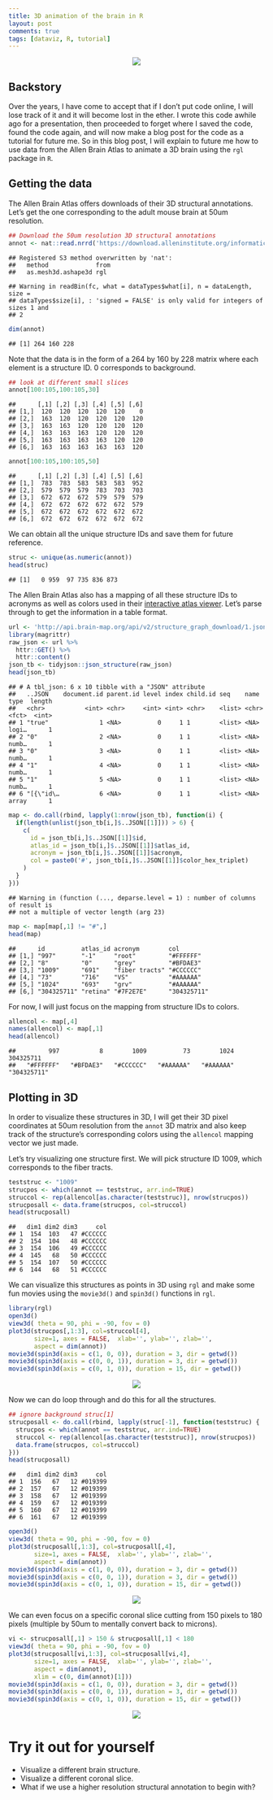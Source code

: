 ```yaml
---
title: 3D animation of the brain in R
layout: post
comments: true
tags: [dataviz, R, tutorial]
---
```


<div align="center"><img src="/assets/blog/movie_combined.gif"></div>

## Backstory

Over the years, I have come to accept that if I don’t put code online, I
will lose track of it and it will become lost in the ether. I wrote this
code awhile ago for a presentation, then proceeded to forget where I
saved the code, found the code again, and will now make a blog post for
the code as a tutorial for future me. So in this blog post, I will
explain to future me how to use data from the Allen Brain Atlas to
animate a 3D brain using the `rgl` package in `R`.

## Getting the data

The Allen Brain Atlas offers downloads of their 3D structural
annotations. Let’s get the one corresponding to the adult mouse brain at
50um resolution.

``` r
## Download the 50um resolution 3D structural annotations
annot <- nat::read.nrrd('https://download.alleninstitute.org/informatics-archive/current-release/mouse_ccf/annotation/ccf_2017/annotation_50.nrrd')
```

    ## Registered S3 method overwritten by 'nat':
    ##   method             from
    ##   as.mesh3d.ashape3d rgl

    ## Warning in readBin(fc, what = dataTypes$what[i], n = dataLength, size =
    ## dataTypes$size[i], : 'signed = FALSE' is only valid for integers of sizes 1 and
    ## 2

``` r
dim(annot)
```

    ## [1] 264 160 228

Note that the data is in the form of a 264 by 160 by 228 matrix where
each element is a structure ID. 0 corresponds to background.

``` r
## look at different small slices
annot[100:105,100:105,30]
```

    ##      [,1] [,2] [,3] [,4] [,5] [,6]
    ## [1,]  120  120  120  120  120    0
    ## [2,]  163  120  120  120  120  120
    ## [3,]  163  163  120  120  120  120
    ## [4,]  163  163  163  120  120  120
    ## [5,]  163  163  163  163  120  120
    ## [6,]  163  163  163  163  163  120

``` r
annot[100:105,100:105,50]
```

    ##      [,1] [,2] [,3] [,4] [,5] [,6]
    ## [1,]  783  783  583  583  583  952
    ## [2,]  579  579  579  783  703  703
    ## [3,]  672  672  672  579  579  579
    ## [4,]  672  672  672  672  672  579
    ## [5,]  672  672  672  672  672  672
    ## [6,]  672  672  672  672  672  672

We can obtain all the unique structure IDs and save them for future
reference.

``` r
struc <- unique(as.numeric(annot))
head(struc)
```

    ## [1]   0 959  97 735 836 873

The Allen Brain Atlas also has a mapping of all these structure IDs to
acronyms as well as colors used in their [interactive atlas viewer](https://atlas.brain-map.org/atlas?atlas=602630314).
Let’s parse through to get the information in a table format.

``` r
url <- 'http://api.brain-map.org/api/v2/structure_graph_download/1.json'
library(magrittr)
raw_json <- url %>% 
  httr::GET() %>% 
  httr::content()
json_tb <- tidyjson::json_structure(raw_json)
head(json_tb)
```

    ## # A tbl_json: 6 x 10 tibble with a "JSON" attribute
    ##   ..JSON    document.id parent.id level index child.id seq    name  type  length
    ##   <chr>           <int> <chr>     <int> <int> <chr>    <list> <chr> <fct>  <int>
    ## 1 "true"              1 <NA>          0     1 1        <list> <NA>  logi…      1
    ## 2 "0"                 2 <NA>          0     1 1        <list> <NA>  numb…      1
    ## 3 "0"                 3 <NA>          0     1 1        <list> <NA>  numb…      1
    ## 4 "1"                 4 <NA>          0     1 1        <list> <NA>  numb…      1
    ## 5 "1"                 5 <NA>          0     1 1        <list> <NA>  numb…      1
    ## 6 "[{\"id\…           6 <NA>          0     1 1        <list> <NA>  array      1

``` r
map <- do.call(rbind, lapply(1:nrow(json_tb), function(i) {
  if(length(unlist(json_tb[i,]$..JSON[[1]])) > 6) {
    c(
      id = json_tb[i,]$..JSON[[1]]$id,
      atlas_id = json_tb[i,]$..JSON[[1]]$atlas_id,
      acronym = json_tb[i,]$..JSON[[1]]$acronym,
      col = paste0('#', json_tb[i,]$..JSON[[1]]$color_hex_triplet)
    )
  }
}))
```

    ## Warning in (function (..., deparse.level = 1) : number of columns of result is
    ## not a multiple of vector length (arg 23)

``` r
map <- map[map[,1] != "#",]
head(map)
```

    ##      id          atlas_id acronym        col        
    ## [1,] "997"       "-1"     "root"         "#FFFFFF"  
    ## [2,] "8"         "0"      "grey"         "#BFDAE3"  
    ## [3,] "1009"      "691"    "fiber tracts" "#CCCCCC"  
    ## [4,] "73"        "716"    "VS"           "#AAAAAA"  
    ## [5,] "1024"      "693"    "grv"          "#AAAAAA"  
    ## [6,] "304325711" "retina" "#7F2E7E"      "304325711"

For now, I will just focus on the mapping from structure IDs to colors.

``` r
allencol <- map[,4]
names(allencol) <- map[,1]
head(allencol)
```

    ##         997           8        1009          73        1024   304325711 
    ##   "#FFFFFF"   "#BFDAE3"   "#CCCCCC"   "#AAAAAA"   "#AAAAAA" "304325711"

## Plotting in 3D

In order to visualize these structures in 3D, I will get their 3D pixel
coordinates at 50um resolution from the `annot` 3D matrix and also keep
track of the structure’s corresponding colors using the `allencol`
mapping vector we just made.

Let’s try visualizing one structure first. We will pick structure ID 1009, which corresponds to
the fiber tracts.

``` r
teststruc <- "1009"
strucpos <- which(annot == teststruc, arr.ind=TRUE)
struccol <- rep(allencol[as.character(teststruc)], nrow(strucpos))
strucposall <- data.frame(strucpos, col=struccol)
head(strucposall)
```

    ##   dim1 dim2 dim3     col
    ## 1  154  103   47 #CCCCCC
    ## 2  154  104   48 #CCCCCC
    ## 3  154  106   49 #CCCCCC
    ## 4  145   68   50 #CCCCCC
    ## 5  154  107   50 #CCCCCC
    ## 6  144   68   51 #CCCCCC

We can visualize this structures as points in 3D using `rgl` and make
some fun movies using the `movie3d()` and `spin3d()` functions in `rgl`.

``` r
library(rgl)
open3d()
view3d( theta = 90, phi = -90, fov = 0)
plot3d(strucpos[,1:3], col=struccol[4], 
       size=1, axes = FALSE,  xlab='', ylab='', zlab='',
       aspect = dim(annot))
movie3d(spin3d(axis = c(1, 0, 0)), duration = 3, dir = getwd())
movie3d(spin3d(axis = c(0, 0, 1)), duration = 3, dir = getwd())
movie3d(spin3d(axis = c(0, 1, 0)), duration = 15, dir = getwd())
```

<div align="center"><img src="/assets/blog/movie_fibertracts.gif"></div>

Now we can do loop through and do this for all the structures.

``` r
## ignore background struc[1]
strucposall <- do.call(rbind, lapply(struc[-1], function(teststruc) {
  strucpos <- which(annot == teststruc, arr.ind=TRUE)
  struccol <- rep(allencol[as.character(teststruc)], nrow(strucpos))
  data.frame(strucpos, col=struccol)
}))
head(strucposall)
```

    ##   dim1 dim2 dim3     col
    ## 1  156   67   12 #019399
    ## 2  157   67   12 #019399
    ## 3  158   67   12 #019399
    ## 4  159   67   12 #019399
    ## 5  160   67   12 #019399
    ## 6  161   67   12 #019399

``` r
open3d()
view3d( theta = 90, phi = -90, fov = 0)
plot3d(strucposall[,1:3], col=strucposall[,4], 
       size=1, axes = FALSE,  xlab='', ylab='', zlab='',
       aspect = dim(annot))
movie3d(spin3d(axis = c(1, 0, 0)), duration = 3, dir = getwd())
movie3d(spin3d(axis = c(0, 0, 1)), duration = 3, dir = getwd())
movie3d(spin3d(axis = c(0, 1, 0)), duration = 15, dir = getwd())
```

<div align="center"><img src="/assets/blog/movie_brain.gif"></div>

We can even focus on a specific coronal slice cutting from 150 pixels to
180 pixels (multiple by 50um to mentally convert back to microns).

``` r
vi <- strucposall[,1] > 150 & strucposall[,1] < 180
view3d( theta = 90, phi = -90, fov = 0)
plot3d(strucposall[vi,1:3], col=strucposall[vi,4], 
       size=1, axes = FALSE,  xlab='', ylab='', zlab='',
       aspect = dim(annot),
       xlim = c(0, dim(annot)[1]))
movie3d(spin3d(axis = c(1, 0, 0)), duration = 3, dir = getwd())
movie3d(spin3d(axis = c(0, 0, 1)), duration = 3, dir = getwd())
movie3d(spin3d(axis = c(0, 1, 0)), duration = 15, dir = getwd())
```

<div align="center"><img src="/assets/blog/movie_slice.gif"></div>

# Try it out for yourself

-   Visualize a different brain structure.
-   Visualize a different coronal slice.
-   What if we use a higher resolution structural annotation to begin
    with?
